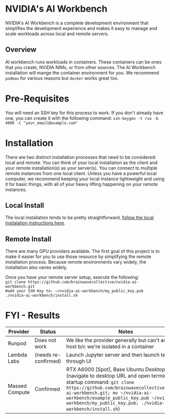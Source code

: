# NVIDIA's AI Workbench

NVIDIA's AI Workbench is a complete development environment that simplifies the development experience and makes it easy to manage and scale workloads across local and remote servers. 

## Overview 

AI workbench runs workloads in containers. These containers can be ones that you create, NVIDIA NIMs, or from other sources. The AI Workbench installation will mange the container environment for you. We recommend `podman` for various reasons but `docker` works great too.


# Pre-Requisites 

You will need an SSH key for this process to work. If you don't already have one, you can create it with the following command:
`ssh-keygen -t rsa -b 4096 -C "your_email@example.com"`



# Installation  

There are two distinct installation processes that need to be considered: local and remote. You can think of your local installation as the client and your remote installation(s) as your server(s). You can connect to multiple remote instances from one local client. Unless you have a powerful local computer, we recommend keeping your local instance lightweight and using it for basic things, with all of your heavy lifting happening on your remote instances.

## Local Install 
The local installation tends to be pretty straightforward, [follow the local instlalation instructions here](https://docs.nvidia.com/ai-workbench/user-guide/latest/installation/overview.html). 

## Remote Install 
There are many GPU providers available. The first goal of this project is to make it easier for you to use those resource by simplifying the remote installation process. Because remote environments vary widely, the installation also varies widely.  

Once you have your remote server setup, execute the following:   
`git clone https://github.com/brainwavecollective/nvidia-ai-workbench.git`  
`#add your SSH Key to: ~/nvidia-ai-workbench/my_public_key.pub`  
`./nvidia-ai-workbench/install.sh`   



# FYI - Results
| Provider | Status | Notes |
|----------|--------|-------|
| Runpod | Does not work | We like the provider generally but can't access host b/c we're isolated in a container |
| Lambda Labs | (needs re-confirmed) | Launch Jupyter server and then launch terminal through UI |
| Massed Compute | Confirmed | RTX A6000 [Spot], Base Ubuntu Desktop 22.04 (navigate to desktop URL and open terminal, startup command: `git clone https://github.com/brainwavecollective/nvidia-ai-workbench.git; mv ~/nvidia-ai-workbench/example_public_key.pub ~/nvidia-ai-workbench/my_public_key.pub; ./nvidia-ai-workbench/install.sh`) |





